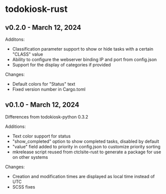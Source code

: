 # todokiosk-rust

## v0.2.0 - March 12, 2024
Additons:
- Classification parameter support to show or hide tasks with a certain "CLASS" value
- Ability to configure the webserver binding IP and port from config.json
- Support for the display of categories if provided

Changes:
- Default colors for "Status" text
- Fixed version number in Cargo.toml

## v0.1.0 - March 12, 2024
Differences from todokiosk-python 0.3.2

Additions:
- Text color support for status
- "show_completed" option to show completed tasks, disabled by default
- "value" field added to priority in config.json to customize priority sorting
- mkrelease script reused from ctclsite-rust to generate a package for use on other systems

Changes:
- Creation and modification times are displayed as local time instead of UTC
- SCSS fixes